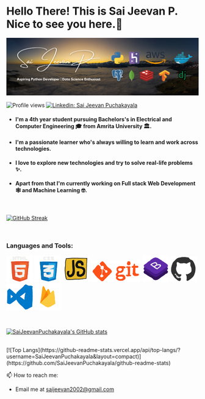 

<h1>Hello There! This is <a style="text-decoration:none;" href="https://saijeevanpuchakayala.github.io" target="_blank">Sai Jeevan P</a>. Nice to see you here.🤗</h1>


![Banner](https://raw.githubusercontent.com/SaiJeevanPuchakayala/SaiJeevanPuchakayala/master/Assets/LinkedIn_Banner.png)


 ![Profile views](https://gpvc.arturio.dev/SaiJeevanPuchakayala?v=3) [![Linkedin: Sai Jeevan Puchakayala](https://img.shields.io/badge/-Sai%20Jeevan%20Puchakayala-blue?style=flat-square&logo=Linkedin&logoColor=white&link=https://www.linkedin.com/in/saijeevanpuchakayala/)](https://www.linkedin.com/in/saijeevanpuchakayala/)

- #### I'm a 4th year student pursuing Bachelors's in Electrical and Computer Engineering 🎓 from Amrita University 🏛. 
- #### I'm a passionate learner who's always willing to learn and work across technologies. 
- #### I love to explore new technologies and try to solve real-life problems ✨. 
- #### Apart from that I'm currently working on Full stack Web Development 🕸️ and Machine Learning 🤓.

<br>

[![GitHub Streak](https://github-readme-streak-stats.herokuapp.com/?user=SaiJeevanPuchakayala&theme=tokyonight_duo)](https://github.com/DenverCoder1/github-readme-streak-stats)

<br>

 ### Languages and Tools:

<p>
  <img src="https://raw.githubusercontent.com/SaiJeevanPuchakayala/SaiJeevanPuchakayala/master/Assets/html.gif" width="70">
  <img src="https://raw.githubusercontent.com/SaiJeevanPuchakayala/SaiJeevanPuchakayala/master/Assets/css.gif" width="70">
  <img src="https://raw.githubusercontent.com/SaiJeevanPuchakayala/SaiJeevanPuchakayala/master/Assets/js.webp" width="70">
 <img src="https://raw.githubusercontent.com/SaiJeevanPuchakayala/SaiJeevanPuchakayala/master/Assets/git.gif" width="130">
  <img src="https://raw.githubusercontent.com/SaiJeevanPuchakayala/SaiJeevanPuchakayala/master/Assets/bootstrap.gif" width="70">
  <img src="https://raw.githubusercontent.com/SaiJeevanPuchakayala/SaiJeevanPuchakayala/master/Assets/github.webp" width="70">
  <img src="https://raw.githubusercontent.com/SaiJeevanPuchakayala/SaiJeevanPuchakayala/master/Assets/vscode.webp" width="70">
 <img src="https://raw.githubusercontent.com/SaiJeevanPuchakayala/SaiJeevanPuchakayala/master/Assets/firebase.gif" width="70">
</p>

<br>


[![SaiJeevanPuchakayala's GitHub stats](https://github-readme-stats.vercel.app/api?username=SaiJeevanPuchakayala&hide=["contribs","prs"]&show_icons=true&title_color=fff&icon_color=79ff97&text_color=79ff97&bg_color=151515)](https://github.com/SaiJeevanPuchakayala)

<br>
[![Top Langs](https://github-readme-stats.vercel.app/api/top-langs/?username=SaiJeevanPuchakayala&layout=compact)](https://github.com/SaiJeevanPuchakayala/github-readme-stats)
<br>

📫 How to reach me: 
* Email me at [saijeevan2002@gmail.com](mailto:saijeevan2002@gmail.com)
